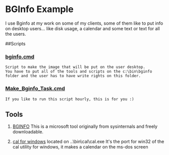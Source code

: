 # BGInfo Example

I use Bginfo at my work on some of my clients, some of them like to put info on desktop users... like disk usage, a calendar and some 
text or text for all the users.


##Scripts

### [bginfo.cmd](https://github.com/pacotudel/BGINFO-Example/blob/master/bginfo.cmd)
	Script to make the image that will be put on the user desktop.
	You have to put all of the tools and scripts on the c:\bin\bginfo folder and the user has to have write rights on this folder.

### [Make_Bginfo_Task.cmd](https://github.com/pacotudel/BGINFO-Example/blob/master/Make_Bginfo_Task.cmd)
	If you like to run this script hourly, this is for you :)

	
Tools
-----

1. [BGINFO]() This is a microsoft tool originally from sysinternals and freely downloadable.

2. [cal for windows](https://code.google.com/archive/p/cal-win32/downloads) located on ..\bin\cal\cal.exe 
	It's the port for win32 of the cal utility for windows, it makes a calendar on the ms-dos screen